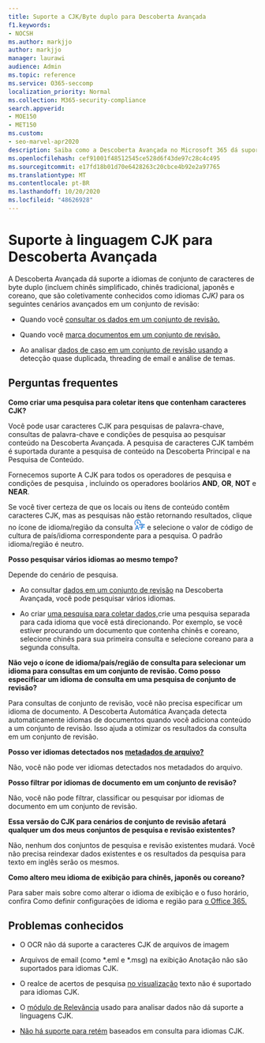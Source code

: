 ```yaml
---
title: Suporte a CJK/Byte duplo para Descoberta Avançada
f1.keywords:
- NOCSH
ms.author: markjjo
author: markjjo
manager: laurawi
audience: Admin
ms.topic: reference
ms.service: O365-seccomp
localization_priority: Normal
ms.collection: M365-security-compliance
search.appverid:
- MOE150
- MET150
ms.custom:
- seo-marvel-apr2020
description: Saiba como a Descoberta Avançada no Microsoft 365 dá suporte a idiomas em chinês, japonês e coreano (CJK), que usam um conjunto de caracteres de dois byte.
ms.openlocfilehash: cef91001f48512545ce528d6f43de97c28c4c495
ms.sourcegitcommit: e17fd18b01d70e6428263c20cbce4b92e2a97765
ms.translationtype: MT
ms.contentlocale: pt-BR
ms.lasthandoff: 10/20/2020
ms.locfileid: "48626928"
---
```

# <a name="cjk-language-support-for-advanced-ediscovery"></a>Suporte à linguagem CJK para Descoberta Avançada

A Descoberta Avançada dá suporte a idiomas de conjunto de caracteres de byte duplo (incluem chinês simplificado, chinês tradicional, japonês e coreano, que são coletivamente conhecidos como idiomas *CJK)* para os seguintes cenários avançados em um conjunto de revisão:

- Quando você [consultar os dados em um conjunto de revisão.](review-set-search.md)

- Quando você [marca documentos em um conjunto de revisão.](tagging-documents.md)

- Ao analisar [dados de caso em um conjunto de revisão usando](analyzing-data-in-review-set.md) a detecção quase duplicada, threading de email e análise de temas.

## <a name="frequently-asked-questions"></a>Perguntas frequentes

**Como criar uma pesquisa para coletar itens que contenham caracteres CJK?**

Você pode usar caracteres CJK [](keyword-queries-and-search-conditions.md) para pesquisas de palavra-chave, [](building-search-queries.md#keyword-searches)consultas de palavra-chave e condições de pesquisa ao pesquisar conteúdo na Descoberta Avançada. A pesquisa de caracteres CJK também é suportada durante a pesquisa de conteúdo na Descoberta Principal e na Pesquisa de Conteúdo.

Fornecemos suporte A CJK para todos os operadores de pesquisa e condições de pesquisa , incluindo os operadores boolários **AND**, **OR**, **NOT** e **NEAR**. [](keyword-queries-and-search-conditions.md#search-operators) [](keyword-queries-and-search-conditions.md#search-conditions)

Se você tiver certeza de que os locais ou itens de conteúdo contêm caracteres CJK, mas as pesquisas não estão retornando resultados, clique no ícone de idioma/região da consulta ![Ícone de idioma/país/região de consulta na pesquisa de conteúdo](../media/8d4b60c8-e1f1-40f9-88ae-ee2a7eca0886.png) e selecione o valor de código de cultura de país/idioma correspondente para a pesquisa. O padrão idioma/região é neutro.

**Posso pesquisar vários idiomas ao mesmo tempo?**

Depende do cenário de pesquisa.

- Ao consultar [dados em um conjunto de revisão](review-set-search.md) na Descoberta Avançada, você pode pesquisar vários idiomas.

- Ao criar [uma pesquisa para coletar dados,](create-search-to-collect-data.md)crie uma pesquisa separada para cada idioma que você está direcionando. Por exemplo, se você estiver procurando um documento que contenha chinês e coreano, selecione chinês para sua primeira consulta e selecione coreano para a segunda consulta.

**Não vejo o ícone de idioma/país/região de consulta para selecionar um idioma para consultas em um conjunto de revisão. Como posso especificar um idioma de consulta em uma pesquisa de conjunto de revisão?**

Para consultas de conjunto de revisão, você não precisa especificar um idioma de documento. A Descoberta Automática Avançada detecta automaticamente idiomas de documentos quando você adiciona conteúdo a um conjunto de revisão. Isso ajuda a otimizar os resultados da consulta em um conjunto de revisão.

**Posso ver idiomas detectados nos [metadados de arquivo?](view-documents-in-review-set.md#file-metadata)**

Não, você não pode ver idiomas detectados nos metadados do arquivo.

**Posso filtrar por idiomas de documento em um conjunto de revisão?**

Não, você não pode filtrar, classificar ou pesquisar por idiomas de documento em um conjunto de revisão.

**Essa versão do CJK para cenários de conjunto de revisão afetará qualquer um dos meus conjuntos de pesquisa e revisão existentes?**

Não, nenhum dos conjuntos de pesquisa e revisão existentes mudará. Você não precisa reindexar dados existentes e os resultados da pesquisa para texto em inglês serão os mesmos.

**Como altero meu idioma de exibição para chinês, japonês ou coreano?**

Para saber mais sobre como alterar o idioma de exibição e o fuso horário, confira Como definir configurações de idioma e região para [o Office 365.](https://docs.microsoft.com/office365/troubleshoot/access-management/set-language-and-region)

## <a name="known-issues"></a>Problemas conhecidos

- O OCR não dá suporte a caracteres CJK de arquivos de imagem

- Arquivos de email (como *.eml e *.msg) na exibição Anotação não são suportados para idiomas CJK. [](view-documents-in-review-set.md#annotate-view)

- O realce de acertos de pesquisa [no visualização](view-documents-in-review-set.md#text-view) texto não é suportado para idiomas CJK.

- O [módulo de Relevância](using-relevance.md) usado para analisar dados não dá suporte a linguagens CJK.

- [Não há suporte para retém](managing-holds.md#manage-non-custodial-holds) baseados em consulta para idiomas CJK. 
